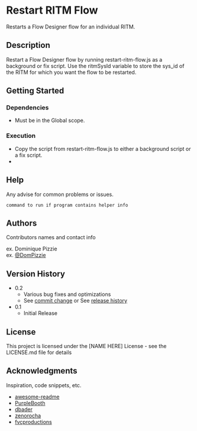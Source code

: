 # Restart RITM Flow

Restarts a Flow Designer flow for an individual RITM.

## Description

Restart a Flow Designer flow by running restart-ritm-flow.js as a background or fix script. Use the ritmSysId variable to store the sys_id of the RITM for which you want the flow to be restarted.

## Getting Started

### Dependencies

* Must be in the Global scope.

### Execution

* Copy the script from restart-ritm-flow.js to either a background script or a fix script.
* 

## Help

Any advise for common problems or issues.
```
command to run if program contains helper info
```

## Authors

Contributors names and contact info

ex. Dominique Pizzie  
ex. [@DomPizzie](https://twitter.com/dompizzie)

## Version History

* 0.2
    * Various bug fixes and optimizations
    * See [commit change]() or See [release history]()
* 0.1
    * Initial Release

## License

This project is licensed under the [NAME HERE] License - see the LICENSE.md file for details

## Acknowledgments

Inspiration, code snippets, etc.
* [awesome-readme](https://github.com/matiassingers/awesome-readme)
* [PurpleBooth](https://gist.github.com/PurpleBooth/109311bb0361f32d87a2)
* [dbader](https://github.com/dbader/readme-template)
* [zenorocha](https://gist.github.com/zenorocha/4526327)
* [fvcproductions](https://gist.github.com/fvcproductions/1bfc2d4aecb01a834b46)
